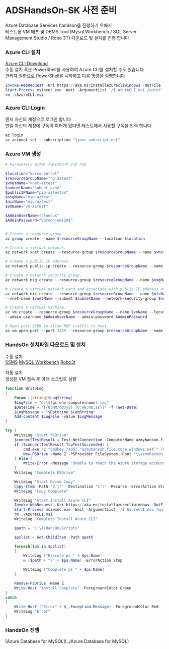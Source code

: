 # ADSHandsOn-SK 사전 준비
Azure Database Services handson을 진행하기 위해서  
테스트용 VM 배포 및 DBMS Tool (Mysql Workbench / SQL Server Management Studio / Robo 3T) 다운로드 및 설치를 진행 합니다

### Azure CLI 설치
[Azure CLI Download](https://aka.ms/installazurecliwindows)  
수동 설치 혹은 PowerShell을 사용하여 Azure CLI를 설치할 수도 있습니다   
관리자 권한으로 PowerShell을 시작하고 다음 명령을 실행합니다  

```powershell
Invoke-WebRequest -Uri https://aka.ms/installazurecliwindows -OutFile .\AzureCLI.msi; 
Start-Process msiexec.exe -Wait -ArgumentList '/I AzureCLI.msi /quiet'; 
rm .\AzureCLI.msi
 ```

### Azure CLI Login
먼저 자신의 계정으로 로그인 합니다  
만일 자신의 계정에 구독이 여러개 있다면 테스트에서 사용할 구독을 입력 합니다  
```powershell
az login 
az account set --subscription "{your subscription}"
```

### Azure VM 생성
```powershell
# Parameters 임의로 구성되었으며 수정 가능

$location="koreacentral"
$resourceGroupName="rg-aztest"
$vnetName="vnet-aztest"
$subnetName="subnet-azsn"
$publicIPName="pip-aztestvm"
$nsgName="nsg-aztest"
$nicName="nic-aztest"
$vmName="vm-aztest"

$AdminUserName="cloocus"
$AdminPassword="votmdnjem12#$"


# Create a resource group.
az group create --name $resourceGroupName --location $location

# Create a virtual network.
az network vnet create --resource-group $resourceGroupName --name $vnetName --subnet-name $subnetName

# Create a public IP address.
az network public-ip create --resource-group $resourceGroupName --name $publicIPName

# Create a network security group.
az network nsg create --resource-group $resourceGroupName --name $nsgName

# Create a virtual network card and associate with public IP address and NSG.
az network nic create --resource-group $resourceGroupName --name $nicName `
--vnet-name $vnetName --subnet $subnetName --network-security-group $nsgName --public-ip-address $publicIPName

# Create a virtual machine. 
az vm create --resource-group $resourceGroupName --name $vmName --location $location --nics $nicName --image win2016datacenter `
--admin-username $AdminUserName --admin-password $AdminPassword

# Open port 3389 to allow RDP traffic to host.
az vm open-port --port 3389 --resource-group $resourceGroupName --name $vmName
```


### HandsOn 설치파일 다운로드 및 설치
수동 설치  
[SSMS](https://docs.microsoft.com/ko-kr/sql/ssms/download-sql-server-management-studio-ssms?view=sql-server-ver15) [MySQL Workbench](https://dev.mysql.com/downloads/workbench/) [Robo3t](https://robomongo.org/download)  

자동 설치  
생성된 VM 접속 후 아래 스크립트 실행
```powershell
function WriteLog
{
    Param ([string]$LogString)
    $LogFile = "C:\$(gc env:computername).log"
    $DateTime = "[{0:MM/dd/yy} {0:HH:mm:ss}]" -f (Get-Date)
    $LogMessage = "$Datetime $LogString"
    Add-content $LogFile -value $LogMessage
}

try {
    WriteLog "Start PSDrive"
    $connectTestResult = Test-NetConnection -ComputerName azmyhanson.file.core.windows.net -Port 445
    if ($connectTestResult.TcpTestSucceeded) {
        cmd.exe /C "cmdkey /add:`"azmyhanson.file.core.windows.net`" /user:`"Azure\azmyhanson`" /pass:`"CIW22TOO9R/b+A18f0xUP2GU01mMv1tYnSHCPEdf+9exD+WQyUqpoSvc9aJxcYE9S/2CFyIjHhOff3mMEkW22w==`""
        New-PSDrive -Name Z -PSProvider FileSystem -Root "\\azmyhanson.file.core.windows.net\skhandson" -Persist -ErrorAction Stop
    } else {
        Write-Error -Message "Unable to reach the Azure storage account via port 445. Check to make sure your organization or ISP is not blocking port 445, or use Azure P2S VPN, Azure S2S VPN, or Express Route to tunnel SMB traffic over a different port."
    }
    WriteLog "Complete PSDrive"

    WriteLog "Start Drive Copy"
    Copy-Item -Path "Z:\*" -Destination "C:\" -Recurse -ErrorAction Stop
    WriteLog "Copy Complete"

    WriteLog "Start Install Azure CLI"
    Invoke-WebRequest -Uri https://aka.ms/installazurecliwindows -OutFile .\AzureCLI.msi; 
    Start-Process msiexec.exe -Wait -ArgumentList '/I AzureCLI.msi /quiet'; 
    rm .\AzureCLI.msi
    WriteLog "Complete Install Azure CLI"

    $path = "C:\AzHansOn\Scripts"

    $pslist = Get-ChildItem -Path $path

    foreach($ps in $pslist)
    {
        WriteLog ("Execute ps " + $ps.Name)
        & ($path + "\" + $ps.Name) -ErrorAction Stop

        WriteLog ("Complete ps " + $ps.Name)
    }

    Remove-PSDrive -Name Z
    Write-Host "install complete" -ForegroundColor Green
}
catch
{
    Write-Host ("Error" + $_.Exception.Message) -ForegroundColor Red
    WriteLog "Error"
}
```

### HandsOn 진행
[Azure Database for MySQL](../Azure Database for MySQL)